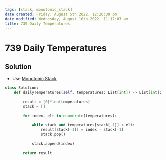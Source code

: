 ```yaml
---
tags: [stack, monotonic_stack]
date created: Friday, August 5th 2022, 12:20:39 pm
date modified: Wednesday, August 10th 2022, 11:17:03 am
title: 739 Daily Temperatures
---
```


# 739 Daily Temperatures

## Solution

- Use [Monotonic Stack](Algo/Fundamental%20Algorithms/Linked%20List/Monotonic%20Stack.md)

```python
class Solution:
    def dailyTemperatures(self, temperatures: List[int]) -> List[int]:
        
        result = [0]*len(temperatures)
        stack = []
        
        for index, elt in enumerate(temperatures):
            
            while stack and temperatures[stack[-1]] < elt:
                result[stack[-1]] = index - stack[-1]
                stack.pop()
            
            stack.append(index)
        
        return result
```
